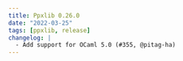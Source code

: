 ```yaml
---
title: Ppxlib 0.26.0
date: "2022-03-25"
tags: [ppxlib, release]
changelog: |
  - Add support for OCaml 5.0 (#355, @pitag-ha)
---
```


